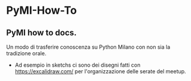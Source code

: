 # PyMI-How-To
## PyMI how to docs.
Un modo di trasferire conoscenza su Python Milano con non sia la tradizione orale.

* Ad esempio in sketchs ci sono dei disegni fatti con https://excalidraw.com/ per l'organizzazione delle serate del meetup.
